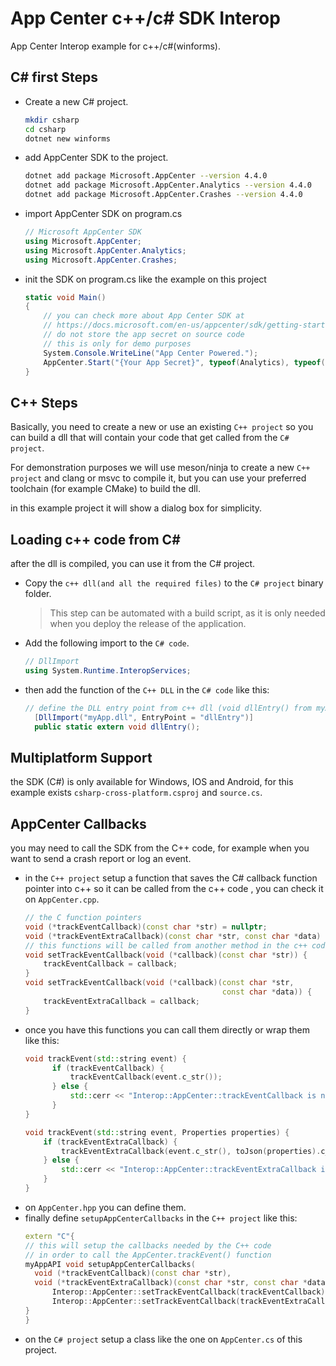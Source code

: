 # App Center c++/c# SDK Interop

App Center Interop example for c++/c#(winforms).

## C# first Steps

- Create a new C# project.
   ```sh
   mkdir csharp
   cd csharp
   dotnet new winforms
   ```
- add AppCenter SDK to the project.
   ```sh
   dotnet add package Microsoft.AppCenter --version 4.4.0
   dotnet add package Microsoft.AppCenter.Analytics --version 4.4.0
   dotnet add package Microsoft.AppCenter.Crashes --version 4.4.0
   ```
- import AppCenter SDK on program.cs
  ```csharp
  // Microsoft AppCenter SDK
  using Microsoft.AppCenter;
  using Microsoft.AppCenter.Analytics;
  using Microsoft.AppCenter.Crashes;
  ```

- init the SDK on program.cs like the example on this project
  ```csharp
  static void Main()
  {
      // you can check more about App Center SDK at
      // https://docs.microsoft.com/en-us/appcenter/sdk/getting-started/wpf-winforms
      // do not store the app secret on source code
      // this is only for demo purposes
      System.Console.WriteLine("App Center Powered.");
      AppCenter.Start("{Your App Secret}", typeof(Analytics), typeof(Crashes));
  }    
  ```


## C++ Steps

Basically, you need to create a new or use an existing `C++ project`
so you can build a dll that will contain your code that get called from the `C# project`.

For demonstration purposes we will use meson/ninja to create a new `C++ project` and clang or msvc to compile it, but you can use your preferred toolchain (for example CMake) to build the dll.

in this example project it will show a dialog box for simplicity.

## Loading c++ code from C#

after the dll is compiled, you can use it from the C# project.

- Copy the `c++ dll(and all the required files)` to the `C# project` binary folder.
    > This step can be automated with a build script, as it is only needed when you deploy the release of the application.
- Add the following import to the `C# code`.
  ```csharp
  // DllImport
  using System.Runtime.InteropServices;
  ```
- then add the function of the `C++ DLL` in the `C# code` like this:
  ```csharp
  // define the DLL entry point from c++ dll (void dllEntry() from myApp.dll)
    [DllImport("myApp.dll", EntryPoint = "dllEntry")]
    public static extern void dllEntry();
  ```

## Multiplatform Support

the SDK (C#) is only available for Windows, IOS and Android, for this example exists `csharp-cross-platform.csproj` and `source.cs`.

## AppCenter Callbacks

you may need to call the SDK from the C++ code, for example when you want to send a crash report or log an event.

- in the `C++ project` setup a function that saves the C# callback function pointer into c++ so it can be called from the c++ code , you can check it on `AppCenter.cpp`.
  ```c++
  // the C function pointers
  void (*trackEventCallback)(const char *str) = nullptr;
  void (*trackEventExtraCallback)(const char *str, const char *data) = nullptr;
  // this functions will be called from another method in the c++ code
  void setTrackEventCallback(void (*callback)(const char *str)) {
      trackEventCallback = callback;
  }
  void setTrackEventCallback(void (*callback)(const char *str,
                                              const char *data)) {
      trackEventExtraCallback = callback;
  }
  ```
- once you have this functions you can call them directly or wrap them like this:
  ```c++
  void trackEvent(std::string event) {
	    if (trackEventCallback) {
	        trackEventCallback(event.c_str());
	    } else {
	        std::cerr << "Interop::AppCenter::trackEventCallback is nullptr\n";
	    }
  }

  void trackEvent(std::string event, Properties properties) {
      if (trackEventExtraCallback) {
          trackEventExtraCallback(event.c_str(), toJson(properties).c_str());
      } else {
          std::cerr << "Interop::AppCenter::trackEventExtraCallback is nullptr\n";
      }
  }
  ```
- on `AppCenter.hpp` you can define them.
- finally define `setupAppCenterCallbacks` in the `C++ project` like this:
  ```c++
  extern "C"{
  // this will setup the callbacks needed by the C++ code
  // in order to call the AppCenter.trackEvent() function
  myAppAPI void setupAppCenterCallbacks(
    void (*trackEventCallback)(const char *str),
    void (*trackEventExtraCallback)(const char *str, const char *data)) {
	    Interop::AppCenter::setTrackEventCallback(trackEventCallback);
	    Interop::AppCenter::setTrackEventCallback(trackEventExtraCallback);
  }
  }
  ```
- on the `C# project` setup a class like the one on `AppCenter.cs` of this project.